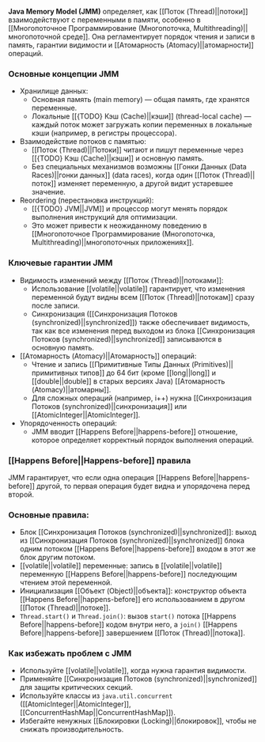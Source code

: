 
**Java Memory Model (JMM)** определяет, как [[Поток (Thread)||потоки]] взаимодействуют с переменными в памяти, особенно в [[Многопоточное Программирование (Многопоточка, Multithreading)||многопоточной среде]]. Она регламентирует порядок чтения и записи в память, гарантии видимости и [[Атомарность (Atomacy)||атомарности]] операций.

### Основные концепции JMM

- Хранилище данных:
	- Основная память (main memory) — общая память, где хранятся переменные.
	- Локальные [[{TODO} Кэш (Cache)||кэши]] (thread-local cache) — каждый поток может загружать копии переменных в локальные кэши (например, в регистры процессора).
- Взаимодействие потоков с памятью:
	- [[Поток (Thread)||Потоки]] читают и пишут переменные через [[{TODO} Кэш (Cache)||кэши]] и основную память.
	- Без специальных механизмов возможны [[Гонки Данных (Data Races)||гонки данных]] (data races), когда один [[Поток (Thread)||поток]] изменяет переменную, а другой видит устаревшее значение.
- Reordering (перестановка инструкций):
	- [[{TODO} JVM||JVM]] и процессор могут менять порядок выполнения инструкций для оптимизации.
	- Это может привести к неожиданному поведению в [[Многопоточное Программирование (Многопоточка, Multithreading)||многопоточных приложениях]].

### Ключевые гарантии JMM

- Видимость изменений между [[Поток (Thread)||потоками]]:
	- Использование [[volatile||volatile]] гарантирует, что изменения переменной будут видны всем [[Поток (Thread)||потокам]] сразу после записи.
	- Синхронизация ([[Синхронизация Потоков (synchronized)||synchronized]]) также обеспечивает видимость, так как все изменения перед выходом из блока [[Синхронизация Потоков (synchronized)||synchronized]] записываются в основную память.
- [[Атомарность (Atomacy)||Атомарность]] операций:
	- Чтение и запись [[Примитивные Типы Данных (Primitives)||примитивных типов]] до 64 бит (кроме [[long||long]] и [[double||double]] в старых версиях Java) [[Атомарность (Atomacy)||атомарны]].
	- Для сложных операций (например, i++) нужна [[Синхронизация Потоков (synchronized)||синхронизация]] или [[AtomicInteger||AtomicInteger]].
- Упорядоченность операций:
	- JMM вводит [[Happens Before||happens-before]] отношение, которое определяет корректный порядок выполнения операций.


### [[Happens Before||Happens-before]] правила

JMM гарантирует, что если одна операция [[Happens Before||happens-before]] другой, то первая операция будет видна и упорядочена перед второй.

### Основные правила:

- Блок [[Синхронизация Потоков (synchronized)||synchronized]]: выход из [[Синхронизация Потоков (synchronized)||synchronized]] блока одним потоком [[Happens Before||happens-before]] входом в этот же блок другим потоком.
- [[volatile||volatile]] переменные: запись в [[volatile||volatile]] переменную [[Happens Before||happens-before]] последующим чтением этой переменной.
- Инициализация [[Объект (Object)||объекта]]: конструктор объекта [[Happens Before||happens-before]] его использованием в другом [[Поток (Thread)||потоке]].
- `Thread.start()` и `Thread.join()`: вызов `start()` потока [[Happens Before||happens-before]] кодом внутри него, а `join()` [[Happens Before||happens-before]] завершением [[Поток (Thread)||потока]].

### Как избежать проблем с JMM

- Используйте [[volatile||volatile]], когда нужна гарантия видимости.
- Применяйте [[Синхронизация Потоков (synchronized)||synchronized]] для защиты критических секций.
- Используйте классы из `java.util.concurrent` ([[AtomicInteger||AtomicInteger]], [[ConcurrentHashMap||ConcurrentHashMap]]).
- Избегайте ненужных [[Блокировки (Locking)||блокировок]], чтобы не снижать производительность.

  
